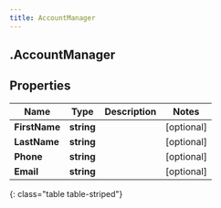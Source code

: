 ```yaml
---
title: AccountManager
---
```

## .AccountManager

## Properties

|Name | Type | Description | Notes|
|------------ | ------------- | ------------- | -------------|
| **FirstName** | **string** |  | [optional] |
| **LastName** | **string** |  | [optional] |
| **Phone** | **string** |  | [optional] |
| **Email** | **string** |  | [optional] |
{: class="table table-striped"}


